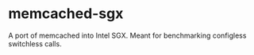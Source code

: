 # memcached-sgx

A port of memcached into Intel SGX. Meant for benchmarking configless switchless calls.